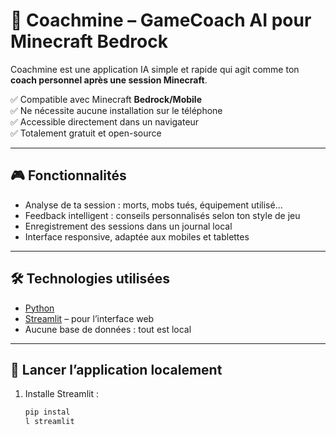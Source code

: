 # 🧠 Coachmine – GameCoach AI pour Minecraft Bedrock

Coachmine est une application IA simple et rapide qui agit comme ton **coach personnel après une session Minecraft**.

✅ Compatible avec Minecraft **Bedrock/Mobile**  
✅ Ne nécessite aucune installation sur le téléphone  
✅ Accessible directement dans un navigateur  
✅ Totalement gratuit et open-source

---

## 🎮 Fonctionnalités

- Analyse de ta session : morts, mobs tués, équipement utilisé...
- Feedback intelligent : conseils personnalisés selon ton style de jeu
- Enregistrement des sessions dans un journal local
- Interface responsive, adaptée aux mobiles et tablettes

---

## 🛠️ Technologies utilisées

- [Python](https://www.python.org/)
- [Streamlit](https://streamlit.io/) – pour l’interface web
- Aucune base de données : tout est local

---

## 🚀 Lancer l’application localement

1. Installe Streamlit :
   ```bash
   pip instal
   l streamlit
